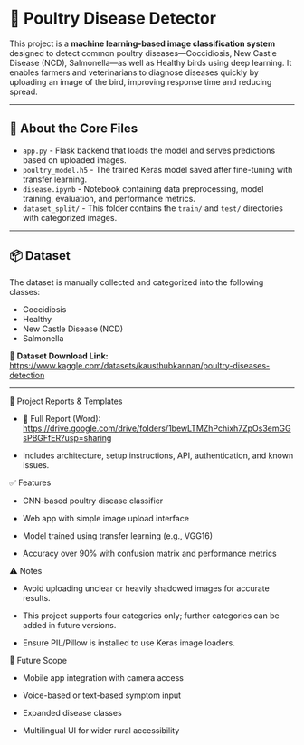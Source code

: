 # 🐔 Poultry Disease Detector

This project is a **machine learning-based image classification system** designed to detect common poultry diseases—Coccidiosis, New Castle Disease (NCD), Salmonella—as well as Healthy birds using deep learning. 
It enables farmers and veterinarians to diagnose diseases quickly by uploading an image of the bird, improving response time and reducing spread.

---


## 🧠 About the Core Files

- `app.py` - Flask backend that loads the model and serves predictions based on uploaded images.
- `poultry_model.h5` - The trained Keras model saved after fine-tuning with transfer learning.
- `disease.ipynb` - Notebook containing data preprocessing, model training, evaluation, and performance metrics.
- `dataset_split/` - This folder contains the `train/` and `test/` directories with categorized images.

---

## 📦 Dataset

The dataset is manually collected and categorized into the following classes:
- Coccidiosis
- Healthy
- New Castle Disease (NCD)
- Salmonella

📂 **Dataset Download Link:**  
    https://www.kaggle.com/datasets/kausthubkannan/poultry-diseases-detection

---

📄 Project Reports & Templates
- 📎 Full Report (Word): https://drive.google.com/drive/folders/1bewLTMZhPchixh7ZpOs3emGGsPBGFfER?usp=sharing

- Includes architecture, setup instructions, API, authentication, and known issues.

✅ Features
- CNN-based poultry disease classifier

- Web app with simple image upload interface

- Model trained using transfer learning (e.g., VGG16)

- Accuracy over 90% with confusion matrix and performance metrics

⚠️ Notes
- Avoid uploading unclear or heavily shadowed images for accurate results.

- This project supports four categories only; further categories can be added in future versions.

- Ensure PIL/Pillow is installed to use Keras image loaders.

🧪 Future Scope
- Mobile app integration with camera access

- Voice-based or text-based symptom input

- Expanded disease classes

- Multilingual UI for wider rural accessibility
